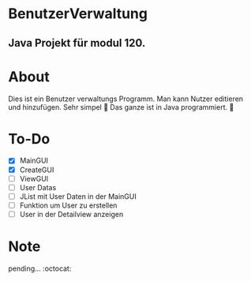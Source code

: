 # BenutzerVerwaltung
## Java Projekt für modul 120.

# About
Dies ist ein Benutzer verwaltungs Programm. Man kann Nutzer editieren und hinzufügen. Sehr simpel :exploding_head: Das ganze ist in Java programmiert. :tada:			

# To-Do

- [x] MainGUI
- [x] CreateGUI
- [ ] ViewGUI
- [ ] User Datas
- [ ] JList mit User Daten in der MainGUI
- [ ] Funktion um User zu erstellen
- [ ] User in der Detailview anzeigen

# Note
pending... :octocat:	
